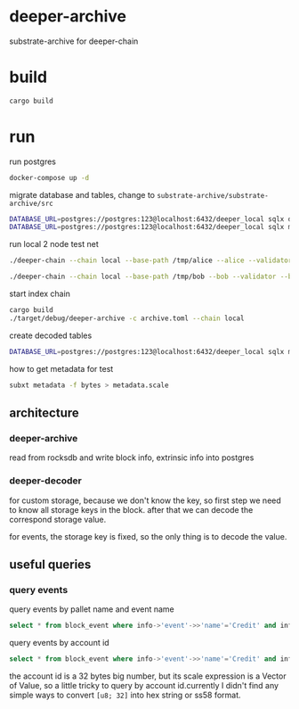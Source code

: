 # deeper-archive

substrate-archive for deeper-chain

# build

```bash
cargo build
```

# run

run postgres

```bash
docker-compose up -d
```

migrate database and tables, change to `substrate-archive/substrate-archive/src`

```bash
DATABASE_URL=postgres://postgres:123@localhost:6432/deeper_local sqlx database create 
DATABASE_URL=postgres://postgres:123@localhost:6432/deeper_local sqlx migrate run
```

run local 2 node test net

```bash
./deeper-chain --chain local --base-path /tmp/alice --alice --validator --rpc-cors all

./deeper-chain --chain local --base-path /tmp/bob --bob --validator --bootnodes /ip4/127.0.0.1/tcp/30333/p2p/12D3KooWCKo66QARowx7hqD5epuaXJUrrG6jEHFyACP2CiT1BLe3 --pruning archive
```

start index chain

```bash
cargo build
./target/debug/deeper-archive -c archive.toml --chain local
```

create decoded tables

```bash
DATABASE_URL=postgres://postgres:123@localhost:6432/deeper_local sqlx migrate add balance_decoded
```

how to get metadata for test

```bash
subxt metadata -f bytes > metadata.scale
```

## architecture

### deeper-archive

read from rocksdb and write block info, extrinsic info into postgres

### deeper-decoder

for custom storage, because we don't know the key, so first step we need to know all storage keys in the block.
after that we can decode the correspond storage value.

for events, the storage key is fixed, so the only thing is to decode the value.

## useful queries

### query events

query events by pallet name and event name

```SQL
select * from block_event where info->'event'->>'name'='Credit' and info->'event'->'values'->0->>'name' = 'CreditDataUpdated' limit 10;
```

query events by account id

```SQL
select * from block_event where info->'event'->>'name'='Credit' and info->'event'->'values'->0->'values'->0 = '[[168, 139, 89, 175, 231, 63, 14, 118, 158, 79, 157, 133, 205, 64, 253, 19, 240, 135, 68, 70, 242, 45, 42, 182, 120, 15, 156, 184, 144, 89, 48, 126]]' limit 1;
```

the account id is a 32 bytes big number, but its scale expression is a Vector of Value, so a little tricky to query by account id.currently I didn't find any simple ways to convert `[u8; 32]` into hex string or ss58 format.